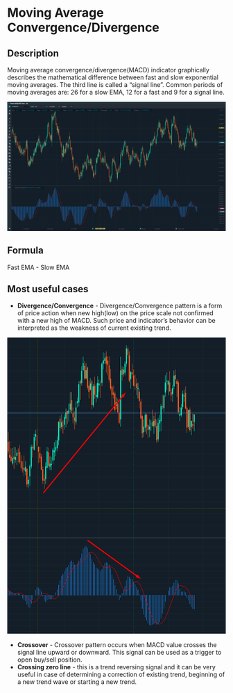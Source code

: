 # Moving Average Convergence/Divergence

## Description

Moving average convergence/divergence\(MACD\) indicator graphically describes the mathematical difference between fast and slow exponential moving averages. The third line is called a “signal line”. Common periods of moving averages are: 26 for a slow EMA, 12 for a fast and 9 for a signal line.

![](../../../.gitbook/assets/screenshot_4.png)

## Formula

Fast EMA - Slow EMA

## Most useful cases

* **Divergence/Convergence** - Divergence/Convergence pattern is a form of price action when new high\(low\) on the price scale not confirmed with a new high of  MACD. Such price and indicator’s behavior can be interpreted as the weakness of current existing trend.

![](../../../.gitbook/assets/screenshot_3.png)

* **Crossover** - Crossover pattern occurs when MACD value crosses the signal line upward or downward. This signal can be used as a trigger to open buy/sell position.
* **Crossing zero line** - this is a trend reversing signal and it can be very useful in case of determining a correction of existing trend, beginning of a new trend wave or starting a new trend.

